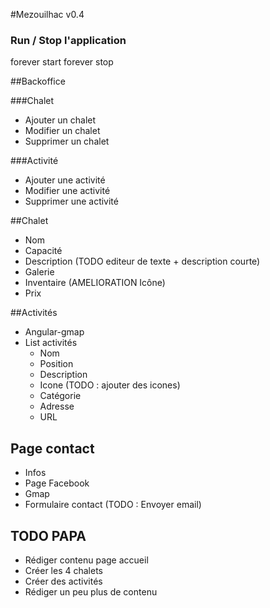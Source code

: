 #Mezouilhac
v0.4

### Run / Stop l'application
forever start
forever stop

##Backoffice

###Chalet
* Ajouter un chalet
* Modifier un chalet
* Supprimer un chalet

###Activité
* Ajouter une activité
* Modifier une activité
* Supprimer une activité


##Chalet
* Nom
* Capacité
* Description (TODO editeur de texte + description courte)
* Galerie
* Inventaire (AMELIORATION Icône)
* Prix

##Activités
* Angular-gmap
* List activités
    * Nom
    * Position
    * Description
    * Icone (TODO : ajouter des icones)
    * Catégorie
    * Adresse
    * URL


## Page contact
* Infos
* Page Facebook
* Gmap
* Formulaire contact (TODO : Envoyer email)

## TODO PAPA
* Rédiger contenu page accueil
* Créer les 4 chalets
* Créer des activités
* Rédiger un peu plus de contenu
